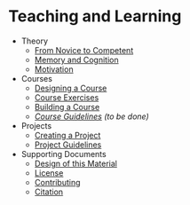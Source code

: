 ---
---
# Teaching and Learning

-   Theory
    -   [From Novice to Competent](./novice.html)
    -   [Memory and Cognition](./memory.html)
    -   [Motivation](./motivation.html)
-   Courses
    -   [Designing a Course](./course-design.html)
    -   [Course Exercises](./course-exercises.html)
    -   [Building a Course](./course-build.html)
    -   *[Course Guidelines](./course-guidelines.html) (to be done)*
-   Projects
    -   [Creating a Project](./project.html)
    -   [Project Guidelines](./project-guidelines.html)
-   Supporting Documents
    -   [Design of this Material](./design.html)
    -   [License](./license.html)
    -   [Contributing](./contributing.html)
    -   [Citation](./citation.html)
